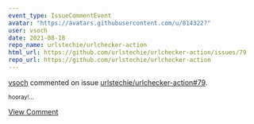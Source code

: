 ```yaml
---
event_type: IssueCommentEvent
avatar: "https://avatars.githubusercontent.com/u/814322?"
user: vsoch
date: 2021-08-18
repo_name: urlstechie/urlchecker-action
html_url: https://github.com/urlstechie/urlchecker-action/issues/79
repo_url: https://github.com/urlstechie/urlchecker-action
---
```


<a href='https://github.com/vsoch' target='_blank'>vsoch</a> commented on issue <a href='https://github.com/urlstechie/urlchecker-action/issues/79' target='_blank'>urlstechie/urlchecker-action#79</a>.

<small>hooray!...</small>

<a href='https://github.com/urlstechie/urlchecker-action/issues/79' target='_blank'>View Comment</a>